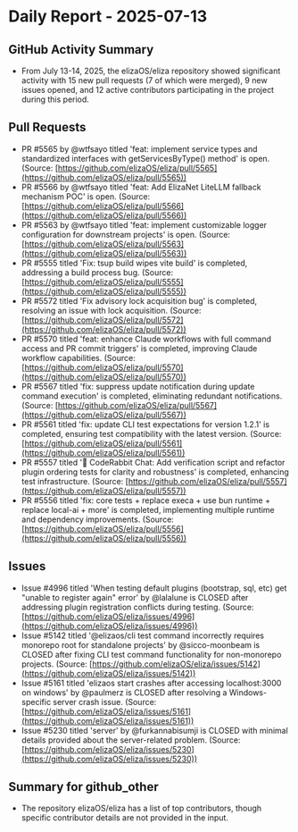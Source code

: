 # Daily Report - 2025-07-13

## GitHub Activity Summary
- From July 13-14, 2025, the elizaOS/eliza repository showed significant activity with 15 new pull requests (7 of which were merged), 9 new issues opened, and 12 active contributors participating in the project during this period.

## Pull Requests
- PR #5565 by @wtfsayo titled 'feat: implement service types and standardized interfaces with getServicesByType() method' is open. (Source: [https://github.com/elizaOS/eliza/pull/5565](https://github.com/elizaOS/eliza/pull/5565))
- PR #5566 by @wtfsayo titled 'feat: Add ElizaNet LiteLLM fallback mechanism POC' is open. (Source: [https://github.com/elizaOS/eliza/pull/5566](https://github.com/elizaOS/eliza/pull/5566))
- PR #5563 by @wtfsayo titled 'feat: implement customizable logger configuration for downstream projects' is open. (Source: [https://github.com/elizaOS/eliza/pull/5563](https://github.com/elizaOS/eliza/pull/5563))
- PR #5555 titled 'Fix: tsup build wipes vite build' is completed, addressing a build process bug. (Source: [https://github.com/elizaOS/eliza/pull/5555](https://github.com/elizaOS/eliza/pull/5555))
- PR #5572 titled 'Fix advisory lock acquisition bug' is completed, resolving an issue with lock acquisition. (Source: [https://github.com/elizaOS/eliza/pull/5572](https://github.com/elizaOS/eliza/pull/5572))
- PR #5570 titled 'feat: enhance Claude workflows with full command access and PR commit triggers' is completed, improving Claude workflow capabilities. (Source: [https://github.com/elizaOS/eliza/pull/5570](https://github.com/elizaOS/eliza/pull/5570))
- PR #5567 titled 'fix: suppress update notification during update command execution' is completed, eliminating redundant notifications. (Source: [https://github.com/elizaOS/eliza/pull/5567](https://github.com/elizaOS/eliza/pull/5567))
- PR #5561 titled 'fix: update CLI test expectations for version 1.2.1' is completed, ensuring test compatibility with the latest version. (Source: [https://github.com/elizaOS/eliza/pull/5561](https://github.com/elizaOS/eliza/pull/5561))
- PR #5557 titled '📝 CodeRabbit Chat: Add verification script and refactor plugin ordering tests for clarity and robustness' is completed, enhancing test infrastructure. (Source: [https://github.com/elizaOS/eliza/pull/5557](https://github.com/elizaOS/eliza/pull/5557))
- PR #5556 titled 'fix: core tests + replace execa + use bun runtime + replace local-ai + more' is completed, implementing multiple runtime and dependency improvements. (Source: [https://github.com/elizaOS/eliza/pull/5556](https://github.com/elizaOS/eliza/pull/5556))

## Issues
- Issue #4996 titled 'When testing default plugins (bootstrap, sql, etc) get "unable to register again" error' by @lalalune is CLOSED after addressing plugin registration conflicts during testing. (Source: [https://github.com/elizaOS/eliza/issues/4996](https://github.com/elizaOS/eliza/issues/4996))
- Issue #5142 titled '@elizaos/cli test command incorrectly requires monorepo root for standalone projects' by @sicco-moonbeam is CLOSED after fixing CLI test command functionality for non-monorepo projects. (Source: [https://github.com/elizaOS/eliza/issues/5142](https://github.com/elizaOS/eliza/issues/5142))
- Issue #5161 titled 'elizaos start crashes after accessing localhost:3000 on windows' by @paulmerz is CLOSED after resolving a Windows-specific server crash issue. (Source: [https://github.com/elizaOS/eliza/issues/5161](https://github.com/elizaOS/eliza/issues/5161))
- Issue #5230 titled 'server' by @furkannabisumji is CLOSED with minimal details provided about the server-related problem. (Source: [https://github.com/elizaOS/eliza/issues/5230](https://github.com/elizaOS/eliza/issues/5230))

## Summary for github_other
- The repository elizaOS/eliza has a list of top contributors, though specific contributor details are not provided in the input.